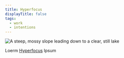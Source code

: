 ```yaml
---
title: Hyperfocus
displayTitle: false
tags:
  - work
  - intentions
---
```


![A steep, mossy slope leading down to a clear, still lake](https://d2w9rnfcy7mm78.cloudfront.net/9055047/large_e47d72b309a720adfce1548c68fbe34f.jpg?1602344837?bc=0)

Loerm [Hyperfocus](https://www.waterstones.com/book/hyperfocus/chris-bailey/9781509866137) Ipsum
